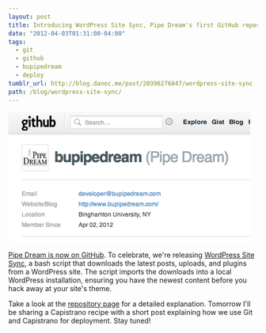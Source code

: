```yaml
---
layout: post
title: Introducing WordPress Site Sync, Pipe Dream's first GitHub repository
date: "2012-04-03T01:31:00-04:00"
tags:
  - git
  - github
  - bupipedream
  - deploy
tumblr_url: http://blog.danoc.me/post/20396276847/wordpress-site-sync
path: /blog/wordpress-site-sync/
---
```


![Pipe Dream on GitHub](./pipe-dream-github.png)

[Pipe Dream is now on GitHub](https://github.com/bupipedream/). To celebrate, we're releasing [WordPress Site Sync](https://github.com/bupipedream/WordPress-Site-Sync), a bash script that downloads the latest posts, uploads, and plugins from a WordPress site. The script imports the downloads into a local WordPress installation, ensuring you have the newest content before you hack away at your site's theme.

Take a look at the [repository page](https://github.com/bupipedream/WordPress-Site-Sync) for a detailed explanation. Tomorrow I'll be sharing a Capistrano recipe with a short post explaining how we use Git and Capistrano for deployment. Stay tuned!
